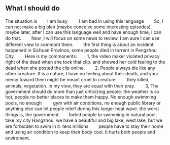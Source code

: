 ##  What I should do
The situation is　　
I am busy 　　
I am bad in using this language　　
So, I can not make a big plan (maybe conceive some interesting episodes). maybe later, after I can use this language well and have enough time, I can do that.　　
Now ,I will focus on some news to review. I am sure I can use different view to commont them.　　
the first thing is about an incident happened in Sichuan Province, some people died in torrent in Pengzhou City.　　
Here is my commonents:　　
1, the video maker violated privacy right of the dead when she took that clip. and showed her cold feeling to the dead when she posted the clip online.　　
2, People always die like any other creature. It is a nature, I have no feeling about their death, and your mercy toward them might be meant cruel to creature 　　
they killed, animals, vegetation. In my view, they are equal with their pray.　　
3, The government should do more than just criticizing people. the weather is so hot, people no better places to make them happy. No enough swimming pools, no enough 　　
gym with air conditions, no enough public library or anything else can let people releif during this longer heat wave. the worst things is, the government　　
forbid people to swimming in natural pool, take my city Hangzhou, we have a beautiful and big lake, west lake, but we are forbidden to swim in it. tens millions　　
people have to stay their home and using air condition to keep their body cool. It hurts both people and enviroment.　　
